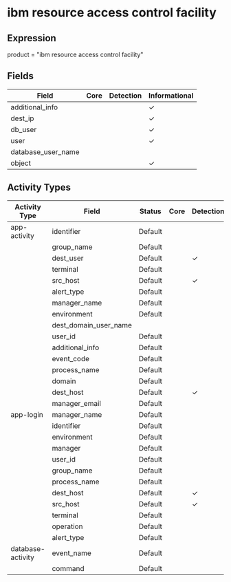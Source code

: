 ibm resource access control facility
====================================

Expression
----------

product = "ibm resource access control facility"

Fields
------

| Field              | Core | Detection | Informational |
| ------------------ | ---- | --------- | ------------- |
| additional_info    |      |           | &#10003;      |
| dest_ip            |      |           | &#10003;      |
| db_user            |      |           | &#10003;      |
| user               |      |           | &#10003;      |
| database_user_name |      |           |               |
| object             |      |           | &#10003;      |

Activity Types
--------------

| Activity Type     | Field                 | Status  | Core | Detection | Informational |
| ----------------- | --------------------- | ------- | ---- | --------- | ------------- |
| app-activity      | identifier            | Default |      |           | &#10003;      |
|                   | group_name            | Default |      |           | &#10003;      |
|                   | dest_user             | Default |      | &#10003;  |               |
|                   | terminal              | Default |      |           | &#10003;      |
|                   | src_host              | Default |      | &#10003;  |               |
|                   | alert_type            | Default |      |           | &#10003;      |
|                   | manager_name          | Default |      |           | &#10003;      |
|                   | environment           | Default |      |           | &#10003;      |
|                   | dest_domain_user_name |         |      |           |               |
|                   | user_id               | Default |      |           | &#10003;      |
|                   | additional_info       | Default |      |           | &#10003;      |
|                   | event_code            | Default |      |           | &#10003;      |
|                   | process_name          | Default |      |           | &#10003;      |
|                   | domain                | Default |      |           | &#10003;      |
|                   | dest_host             | Default |      | &#10003;  |               |
|                   | manager_email         | Default |      |           | &#10003;      |
| app-login         | manager_name          | Default |      |           | &#10003;      |
|                   | identifier            | Default |      |           | &#10003;      |
|                   | environment           | Default |      |           | &#10003;      |
|                   | manager               | Default |      |           | &#10003;      |
|                   | user_id               | Default |      |           | &#10003;      |
|                   | group_name            | Default |      |           | &#10003;      |
|                   | process_name          | Default |      |           | &#10003;      |
|                   | dest_host             | Default |      | &#10003;  |               |
|                   | src_host              | Default |      | &#10003;  |               |
|                   | terminal              | Default |      |           | &#10003;      |
|                   | operation             | Default |      |           | &#10003;      |
|                   | alert_type            | Default |      |           | &#10003;      |
| database-activity | event_name            | Default |      |           | &#10003;      |
|                   | command               | Default |      |           | &#10003;      |

